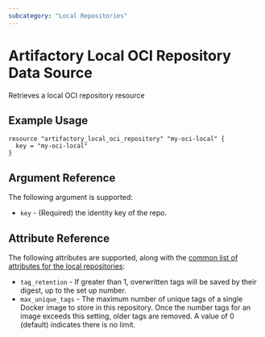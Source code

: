 ```yaml
---
subcategory: "Local Repositories"
---
```


# Artifactory Local OCI Repository Data Source

Retrieves a local OCI repository resource

## Example Usage

```hcl
resource "artifactory_local_oci_repository" "my-oci-local" {
  key = "my-oci-local"
}
```

## Argument Reference

The following argument is supported:

* `key` - (Required) the identity key of the repo.

## Attribute Reference

The following attributes are supported, along with the [common list of attributes for the local repositories](local.md):

* `tag_retention` - If greater than 1, overwritten tags will be saved by their digest, up to the set up number.
* `max_unique_tags` - The maximum number of unique tags of a single Docker image to store in this repository. Once the number tags for an image exceeds this setting, older tags are removed. A value of 0 (default) indicates there is no limit.
